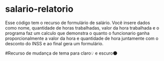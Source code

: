 # salario-relatorio 
Esse código tem o recurso de formulário de salário. Você insere dados como nome, quantidade de horas trabalhadas, valor da hora trabalhada e o programa faz um calculo que demonstra o quanto o funcionario ganha proporcionalmente a valor da hora e quantidade de hora juntamente com o desconto do INSS e ao final gera um formulário.

#Recurso de mudança de tema para claro💡 e escuro🌑
